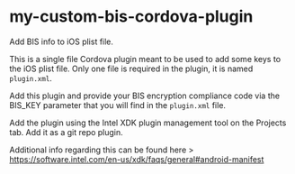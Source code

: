 # my-custom-bis-cordova-plugin

Add BIS info to iOS plist file.

This is a single file Cordova plugin meant to be used to add
some keys to the iOS plist file. Only one file is required in
the plugin, it is named `plugin.xml`. 

Add this plugin and provide your BIS encryption compliance 
code via the BIS_KEY parameter that you will find in the 
`plugin.xml` file.

Add the plugin using the Intel XDK plugin management 
tool on the Projects tab. Add it as a git repo plugin. 

Additional info regarding this can be found here > 
https://software.intel.com/en-us/xdk/faqs/general#android-manifest
